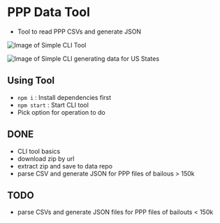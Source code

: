 # PPP Data Tool
- Tool to read PPP CSVs and generate JSON

![Image of Simple CLI Tool](https://res.cloudinary.com/dnguyen/image/upload/v1594193917/code-projects/Git/ppp-tool-image_brl15y.png)

![Image of Simple CLI generating data for US States](https://res.cloudinary.com/dnguyen/image/upload/v1594246304/code-projects/Git/states_jonjcc.png)

## Using Tool
- `npm i` : Install dependencies first
- `npm start` : Start CLI tool
- Pick option for operation to do

## DONE
- CLI tool basics
- download zip by url
- extract zip and save to data repo
- parse CSV and generate JSON for PPP files of bailous > 150k

## TODO
- parse CSVs and generate JSON files for PPP files of bailouts < 150k